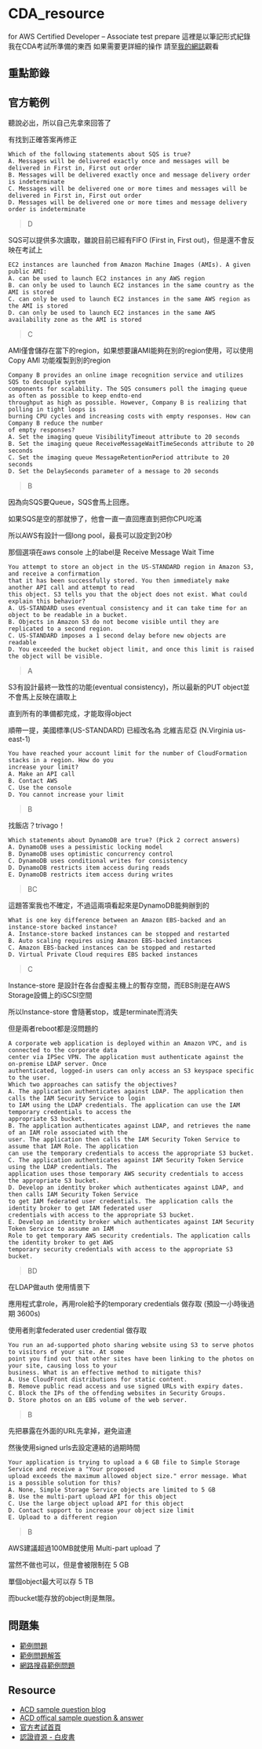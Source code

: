 # CDA_resource
for AWS Certified Developer – Associate test prepare
這裡是以筆記形式紀錄我在CDA考試所準備的東西
如果需要更詳細的操作
請至[我的網誌](http://g23988.blogspot.tw/)觀看


## 重點節錄

## 官方範例
聽說必出，所以自己先拿來回答了

有找到正確答案再修正
```
Which of the following statements about SQS is true?
A. Messages will be delivered exactly once and messages will be delivered in First in, First out order
B. Messages will be delivered exactly once and message delivery order is indeterminate
C. Messages will be delivered one or more times and messages will be delivered in First in, First out order
D. Messages will be delivered one or more times and message delivery order is indeterminate
```
> D

SQS可以提供多次讀取，雖說目前已經有FIFO (First in, First out)，但是還不會反映在考試上

```
EC2 instances are launched from Amazon Machine Images (AMIs). A given public AMI:
A. can be used to launch EC2 instances in any AWS region
B. can only be used to launch EC2 instances in the same country as the AMI is stored
C. can only be used to launch EC2 instances in the same AWS region as the AMI is stored
D. can only be used to launch EC2 instances in the same AWS availability zone as the AMI is stored
```
> C

AMI僅會儲存在當下的region，如果想要讓AMI能夠在別的region使用，可以使用 Copy AMI 功能複製到別的region

```
Company B provides an online image recognition service and utilizes SQS to decouple system
components for scalability. The SQS consumers poll the imaging queue as often as possible to keep endto-end
throughput as high as possible. However, Company B is realizing that polling in tight loops is
burning CPU cycles and increasing costs with empty responses. How can Company B reduce the number
of empty responses?
A. Set the imaging queue VisibilityTimeout attribute to 20 seconds
B. Set the imaging queue ReceiveMessageWaitTimeSeconds attribute to 20 seconds
C. Set the imaging queue MessageRetentionPeriod attribute to 20 seconds
D. Set the DelaySeconds parameter of a message to 20 seconds
```
> B

因為向SQS要Queue，SQS會馬上回應。

如果SQS是空的那就慘了，他會一直一直回應直到把你CPU吃滿

所以AWS有設計一個long pool，最長可以設定到20秒

那個選項在aws console 上的label是 Receive Message Wait Time

```
You attempt to store an object in the US-STANDARD region in Amazon S3, and receive a confirmation
that it has been successfully stored. You then immediately make another API call and attempt to read
this object. S3 tells you that the object does not exist. What could explain this behavior?
A. US-STANDARD uses eventual consistency and it can take time for an object to be readable in a bucket.
B. Objects in Amazon S3 do not become visible until they are replicated to a second region.
C. US-STANDARD imposes a 1 second delay before new objects are readable
D. You exceeded the bucket object limit, and once this limit is raised the object will be visible.
```
> A

S3有設計最終一致性的功能(eventual consistency)，所以最新的PUT object並不會馬上反映在讀取上

直到所有的準備都完成，才能取得object

順帶一提，美國標準(US-STANDARD) 已經改名為 北維吉尼亞 (N.Virginia us-east-1)

```
You have reached your account limit for the number of CloudFormation stacks in a region. How do you
increase your limit?
A. Make an API call
B. Contact AWS
C. Use the console
D. You cannot increase your limit
```
> B

找飯店？trivago！

```
Which statements about DynamoDB are true? (Pick 2 correct answers)
A. DynamoDB uses a pessimistic locking model
B. DynamoDB uses optimistic concurrency control
C. DynamoDB uses conditional writes for consistency
D. DynamoDB restricts item access during reads
E. DynamoDB restricts item access during writes
```
> BC

這題答案我也不確定，不過這兩項看起來是DynamoDB能夠辦到的

```
What is one key difference between an Amazon EBS-backed and an instance-store backed instance?
A. Instance-store backed instances can be stopped and restarted
B. Auto scaling requires using Amazon EBS-backed instances
C. Amazon EBS-backed instances can be stopped and restarted
D. Virtual Private Cloud requires EBS backed instances
```
> C

Instance-store 是設計在各台虛擬主機上的暫存空間，而EBS則是在AWS Storage設備上的iSCSI空間

所以Instance-store 會隨著stop，或是terminate而消失

但是兩者reboot都是沒問題的

```
A corporate web application is deployed within an Amazon VPC, and is connected to the corporate data
center via IPSec VPN. The application must authenticate against the on-premise LDAP server. Once
authenticated, logged-in users can only access an S3 keyspace specific to the user.
Which two approaches can satisfy the objectives?
A. The application authenticates against LDAP. The application then calls the IAM Security Service to login
to IAM using the LDAP credentials. The application can use the IAM temporary credentials to access the
appropriate S3 bucket.
B. The application authenticates against LDAP, and retrieves the name of an IAM role associated with the
user. The application then calls the IAM Security Token Service to assume that IAM Role. The application
can use the temporary credentials to access the appropriate S3 bucket.
C. The application authenticates against IAM Security Token Service using the LDAP credentials. The
application uses those temporary AWS security credentials to access the appropriate S3 bucket.
D. Develop an identity broker which authenticates against LDAP, and then calls IAM Security Token Service
to get IAM federated user credentials. The application calls the identity broker to get IAM federated user
credentials with access to the appropriate S3 bucket.
E. Develop an identity broker which authenticates against IAM Security Token Service to assume an IAM
Role to get temporary AWS security credentials. The application calls the identity broker to get AWS
temporary security credentials with access to the appropriate S3 bucket.
```
> BD

在LDAP做auth 使用情景下

應用程式拿role，再用role給予的temporary credentials 做存取 (預設一小時後過期 3600s)

使用者則拿federated user credential 做存取

```
You run an ad-supported photo sharing website using S3 to serve photos to visitors of your site. At some
point you find out that other sites have been linking to the photos on your site, causing loss to your
business. What is an effective method to mitigate this?
A. Use CloudFront distributions for static content.
B. Remove public read access and use signed URLs with expiry dates.
C. Block the IPs of the offending websites in Security Groups.
D. Store photos on an EBS volume of the web server.
```
> B

先把暴露在外面的URL先拿掉，避免盜連

然後使用signed urls去設定連結的過期時間

```
Your application is trying to upload a 6 GB file to Simple Storage Service and receive a "Your proposed
upload exceeds the maximum allowed object size." error message. What is a possible solution for this?
A. None, Simple Storage Service objects are limited to 5 GB
B. Use the multi-part upload API for this object
C. Use the large object upload API for this object
D. Contact support to increase your object size limit
E. Upload to a different region
```
> B

AWS建議超過100MB就使用 Multi-part upload 了

當然不做也可以，但是會被限制在 5 GB

單個object最大可以存 5 TB

而bucket能存放的object則是無限。


## 問題集
 - [範例問題](https://github.com/g23988/ACD_resource/tree/master/Sample_question/sample_question_200)
 - [範例問題解答](https://github.com/g23988/ACD_resource/blob/master/Sample_question/Pages%20from%20Amazon_ACDA.pdf)
 - [網路搜尋範例問題](https://blog.cloudthat.com/sample-questions-for-amazon-web-services-certified-developer-associate-certification/)


## Resource
 - [ACD sample question blog](http://m8010-241-dumps-pdf.blogspot.tw/2016/03/amazon-aws-certified-developer.html?m=1)
 - [ACD offical sample question & answer](http://www.certificationking.com/download/Amazon-AWS.htm)
 - [官方考試首頁](https://aws.amazon.com/tw/certification/certified-developer-associate/)
 - [認證資源 - 白皮書](https://aws.amazon.com/tw/certification/certification-prep/)
